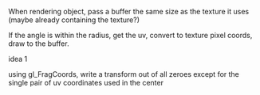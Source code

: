 When rendering object, pass a buffer the 
same size as the texture it uses (maybe already containing the texture?)

If the angle is within the radius, get the uv,
convert to texture pixel coords, draw to the buffer.



idea 1

using gl_FragCoords, write a transform out 
of all zeroes except for the single pair 
of uv coordinates used in the center


